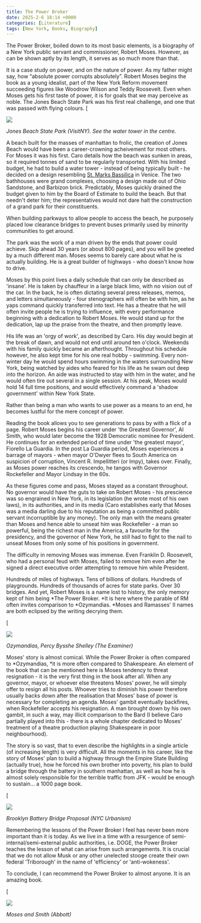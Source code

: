 ```yaml
---
title: The Power Broker
date: 2025-2-6 18:14 +0000
categories: [Literature]
tags: [New York, Books, Biography]
---
```

The Power Broker, boiled down to its most basic elements, is a biography of a New York public servant and commissioner, Robert Moses. However, as can be shown aptly by its length, it serves as so much more than that.

It is a case study on power, and on the nature of power. As my father might say, how “absolute power corrupts absolutely”. Robert Moses begins the book as a young idealist, part of the New York Reform movement succeeding figures like Woodrow Wilson and Teddy Roosevelt. Even when Moses gets his first taste of power, it is for goals that we may perceive as noble. The Jones Beach State Park was his first real challenge, and one that was passed with flying colours.
[

![](https://substackcdn.com/image/fetch/w_1456,c_limit,f_auto,q_auto:good,fl_progressive:steep/https%3A%2F%2Fsubstack-post-media.s3.amazonaws.com%2Fpublic%2Fimages%2F852972b3-61ce-44e8-8347-f3c9297b4e83_1280x852.jpeg)

_Jones Beach State Park (VisitNY). See the water tower in the centre._

A beach built for the masses of manhattan to frolic, the creation of Jones Beach would have been a career-crowning acheivement for most others. For Moses it was his first. Caro details how the beach was sunken in areas, so it required tonnes of sand to be regularly transported. With his limited budget, he had to build a water tower - instead of being typically built - he decided on a design resembling [St. Marks Bassilica](https://en.wikipedia.org/wiki/St_Mark%27s_Basilica) in Venice. The two bathhouses were grand complexes, choosing a design made out of Ohio Sandstone, and Barbizon brick. Predictably, Moses quickly drained the budget given to him by the Board of Estimate to build the beach. But that needn't deter him; the representatives would not dare halt the construction of a grand park for their constituents.

When building parkways to allow people to access the beach, he purposely placed low clearance bridges to prevent buses primarily used by minority communities to get around.

The park was the work of a man driven by the ends that power could achieve. Skip ahead 30 years (or about 800 pages), and you will be greeted by a much different man. Moses seems to barely care about what he is actually building. He is a great builder of highways - who doesn't know how to drive.

Moses by this point lives a daily schedule that can only be described as 'insane'. He is taken by chauffeur in a large black limo, with no vision out of the car. In the back, he is often dictating several press releases, memos, and letters simultaneously - four stenographers will often be with him, as he yaps command quickly transferred into text. He has a theatre that he will often invite people he is trying to influence, with every performance beginning with a dedication to Robert Moses. He would stand up for the dedication, lap up the praise from the theatre, and then promptly leave.

His life was an 'orgy of work', as described by Caro. His day would begin at the break of dawn, and would not end until around ten o'clock. Weekends with his family quickly became an afterthought. Throughout his schedule however, he also kept time for his one real hobby - swimming. Every non-winter day he would spend hours swimming in the waters surrounding New York, being watched by aides who feared for his life as he swam out deep into the horizon. An aide was instructed to stay with him in the water, and he would often tire out several in a single session. At his peak, Moses would hold 14 full time positions, and would effectively command a 'shadow government' within New York State.

Rather than being a man who wants to use power as a means to an end, he becomes lustful for the mere concept of power.

Reading the book allows you to see generations to pass by with a flick of a page. Robert Moses begins his career under 'the Greatest Governor', Al Smith, who would later become the 1928 Democratic nominee for President. He continues for an extended period of time under 'the greatest mayor', Fiorello La Guardia. In the post La Guardia period, Moses experiences a barrage of mayors - when mayor O'Dwyer flees to South America on suspicion of corruption, Vincent R. Impellitteri (or Impy), takes over. Finally, as Moses power reaches its crescendo, he tangos with Governor Rockefeller and Mayor Lindsay in the 60s.

As these figures come and pass, Moses stayed as a constant throughout. No governor would have the guts to take on Robert Moses - his prescience was so engrained in New York, in its legislation (he wrote most of his own laws), in its authorities, and in its media (Caro establishes early that Moses was a media darling due to his reputation as being a committed public servant incorruptible by any money). The only man with the means greater than Moses and hence able to unseat him was Rockefeller - a man so powerful, being the richest man in the America, a favourite for the presidency, and the governor of New York, he still had to fight to the nail to unseat Moses from only some of his positions in government.

The difficulty in removing Moses was immense. Even Franklin D. Roosevelt, who had a personal feud with Moses, failed to remove him even after he signed a direct executive order attempting to remove him while President.

Hundreds of miles of highways. Tens of billions of dollars. Hundreds of playgrounds. Hundreds of thousands of acres for state parks. Over 30 bridges. And yet, Robert Moses is a name lost to history, the only memory kept of him being *The Power Broker. *It is here where the parable of RM often invites comparison to *Ozymandias. *Moses and Ramasses' II names are both eclipsed by the writing decrying them.

[

![](https://substackcdn.com/image/fetch/w_1456,c_limit,f_auto,q_auto:good,fl_progressive:steep/https%3A%2F%2Fsubstack-post-media.s3.amazonaws.com%2Fpublic%2Fimages%2F3152cd08-a79a-4175-8465-49f46c789dd9_733x513.jpeg)

_Ozymandias, Percy Bysshe Shelley (The Examiner)_

Moses' story is almost comical. While the Power Broker is often compared to *Ozymandias, *it is more often compared to Shakespeare. An element of the book that can be mentioned here is Moses tendency to threat resignation - it is the very first thing in the book after all. When any governor, mayor, or whoever else threatens Moses' power, he will simply offer to resign all his posts. Whoever tries to diminish his power therefore usually backs down after the realisation that Moses' base of power is necessary for completing an agenda. Moses' gambit eventually backfires, when Rockefeller accepts his resignation. A man brought down by his own gambit, in such a way, may illicit comparison to the Bard (I believe Caro partially played into this - there is a whole chapter dedicated to Moses' treatment of a theatre production playing Shakespeare in poor neighbourhood).

The story is so vast, that to even describe the highlights in a single article (of increasing length) is very difficult. All the moments in his career, like the story of Moses' plan to build a highway through the Empire State Building (actually true), how he forced his own brother into poverty, his plan to build a bridge through the battery in southern manhattan, as well as how he is almost solely responsible for the terrible traffic from JFK - would be enough to sustain... a 1000 page book.

[

![](https://substackcdn.com/image/fetch/w_1456,c_limit,f_auto,q_auto:good,fl_progressive:steep/https%3A%2F%2Fsubstack-post-media.s3.amazonaws.com%2Fpublic%2Fimages%2Ff3e463af-980e-4ad1-99ee-de0ca8b4b10d_1500x1255.jpeg)

_Brooklyn Battery Bridge Proposal (NYC Urbanism)_

Remembering the lessons of the Power Broker I feel has never been more important than it is today. As we live in a time with a resurgence of semi-internal/semi-external public authorities, i.e. DOGE, the Power Broker teaches the lesson of what can arise from such arrangements. It is crucial that we do not allow Musk or any other unelected stooge create their own federal 'Triborough' in the name of 'efficiency' or 'anti-wokeness'.

To conclude, I can recommend the Power Broker to almost anyone. It is an amazing book.

[

![](https://substackcdn.com/image/fetch/w_1456,c_limit,f_auto,q_auto:good,fl_progressive:steep/https%3A%2F%2Fsubstack-post-media.s3.amazonaws.com%2Fpublic%2Fimages%2F2bd2c7df-11c1-44aa-8829-d2d62cdf447f_691x550.jpeg)

_Moses and Smith (Abbott)_
